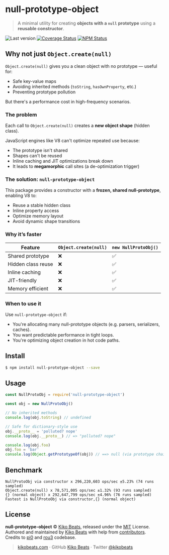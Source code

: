 # null-prototype-object

> A minimal utility for creating **objects with a `null` prototype** using a **reusable constructor**.

![Last version](https://img.shields.io/github/tag/Kikobeats/null-prototype-object.svg?style=flat-square)
[![Coverage Status](https://img.shields.io/coveralls/Kikobeats/null-prototype-object.svg?style=flat-square)](https://coveralls.io/github/Kikobeats/null-prototype-object)
[![NPM Status](https://img.shields.io/npm/dm/null-prototype-object.svg?style=flat-square)](https://www.npmjs.org/package/null-prototype-object)

## Why not just `Object.create(null)`

`Object.create(null)` gives you a clean object with no prototype — useful for:

- Safe key-value maps
- Avoiding inherited methods (`toString`, `hasOwnProperty`, etc.)
- Preventing prototype pollution

But there's a performance cost in high-frequency scenarios.

### The problem

Each call to `Object.create(null)` creates a **new object shape** (hidden class). 

JavaScript engines like V8 can't optimize repeated use because:

- The prototype isn't shared
- Shapes can't be reused
- Inline caching and JIT optimizations break down
- It leads to **megamorphic** call sites (a de-optimization trigger)

### The solution: `null-prototype-object`

This package provides a constructor with a **frozen, shared null-prototype**, enabling V8 to:

- Reuse a stable hidden class
- Inline property access
- Optimize memory layout
- Avoid dynamic shape transitions

### Why it’s faster

| Feature                   | `Object.create(null)` | `new NullProtoObj()` |
|---------------------------|------------------------|------------------------|
| Shared prototype          | ❌                     | ✅                     |
| Hidden class reuse        | ❌                     | ✅                     |
| Inline caching            | ❌                     | ✅                     |
| JIT-friendly              | ❌                     | ✅                     |
| Memory efficient          | ❌                     | ✅                     |

### When to use it

Use `null-prototype-object` if:

- You're allocating many null-prototype objects (e.g. parsers, serializers, caches).
- You want predictable performance in tight loops.
- You're optimizing object creation in hot code paths.

## Install

```bash
$ npm install null-prototype-object --save
```

## Usage

```js
const NullProtoObj = require('null-prototype-object')

const obj = new NullProtoObj()

// No inherited methods
console.log(obj.toString) // undefined

// Safe for dictionary-style use
obj.__proto__ = 'polluted? nope'
console.log(obj.__proto__) // => "polluted? nope"

console.log(obj.foo)
obj.foo = 'bar'
console.log(Object.getPrototypeOf(obj)) // ==> null (via prototype chain)
```

## Benchmark

```
NullProtoObj via constructor x 296,220,603 ops/sec ±5.23% (74 runs sampled)
Object.create(null) x 78,571,005 ops/sec ±1.32% (93 runs sampled)
{} (normal object) x 292,647,799 ops/sec ±4.96% (76 runs sampled)
Fastest is NullProtoObj via constructor,{} (normal object)
```

## License

**null-prototype-object** © [Kiko Beats](https://kikobeats.com), released under the [MIT](https://github.com/kikobeats/null-prototype-object/blob/master/LICENSE.md) License.<br>
Authored and maintained by [Kiko Beats](https://kikobeats.com) with help from [contributors](https://github.com/kikobeats/null-prototype-object/contributors).<br>
Credits to [pi0](https://github.com/pi0) and [rou3](https://github.com/h3js/rou3) codebase.

> [kikobeats.com](https://kikobeats.com) · GitHub [Kiko Beats](https://github.com/kikobeats) · Twitter [@kikobeats](https://twitter.com/kikobeats)
